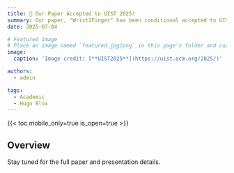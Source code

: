 ```yaml
---
title: 🎉 Our Paper Accepted to UIST 2025!
summary: Our paper, "Wrist2Finger" has been conditional accepted to UIST 2025! Stay tuned for the full paper and presentation details.
date: 2025-07-04

# Featured image
# Place an image named `featured.jpg/png` in this page's folder and customize its options here.
image:
  caption: 'Image credit: [**UIST2025**](https://uist.acm.org/2025/)'

authors:
  - admin

tags:
  - Academic
  - Hugo Blox
---
```


{{< toc mobile_only=true is_open=true >}}

## Overview

Stay tuned for the full paper and presentation details.


